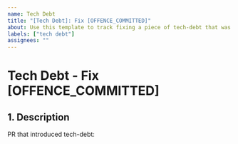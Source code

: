 ```yaml
---
name: Tech Debt
title: "[Tech Debt]: Fix [OFFENCE_COMMITTED]"
about: Use this template to track fixing a piece of tech-debt that was introduced.
labels: ["tech debt"]
assignees: ""
---
```


# Tech Debt - Fix [OFFENCE_COMMITTED]

## 1. Description

PR that introduced tech-debt:

<!--
Explain what you did in minimal detail.
Make sure you described your offence in the comments above the area in which
the offence was committed.
-->
